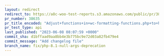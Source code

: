 ```yaml
---
layout: redirect
redirect_to: https://a8c-woo-test-reports.s3.amazonaws.com/public/pr/38635/api/index.html
pr_number: 38635
pr_title_encoded: "Adjust+functions+in+wc-formatting-functions.php+to+handle+null+argument+deprecations+in+PHP+8.1"
pr_test_type: api
last_published: "2023-06-08 08:07:59 +0000"
commit_sha: d1bffaad9aa8bb4e3b775bc9e72d03a82fb479e4
commit_message: "Add changelog file"
branch_name: fix/php-8.1-null-args-deprecation
---
```

